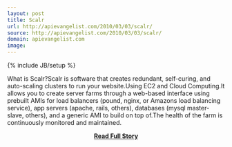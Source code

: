 ```yaml
---
layout: post
title: Scalr
url: http://apievangelist.com/2010/03/03/scalr/
source: http://apievangelist.com/2010/03/03/scalr/
domain: apievangelist.com
image: 
---
```

{% include JB/setup %}<p>What is Scalr?Scalr is software that creates redundant, self-curing, and auto-scaling clusters to run your website.Using EC2 and Cloud Computing.It allows you to create server farms through a web-based interface using prebuilt AMIs for load balancers (pound, nginx, or Amazons load balancing service), app servers (apache, rails, others), databases (mysql master-slave, others), and a generic AMI to build on top of.The health of the farm is continuously monitored and maintained.</p>
<center><p><a href="http://apievangelist.com/2010/03/03/scalr/" style='padding:25px; font-sze:18px; font-weight: bold;'>Read Full Story</a></p></center>

